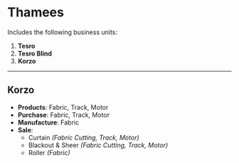 # Thamees

Includes the following business units:

1. **Tesro** 
2. **Tesro Blind** 
3. **Korzo**

---

## Korzo

- **Products**: Fabric, Track, Motor 
- **Purchase**: Fabric, Track, Motor 
- **Manufacture**: Fabric 
- **Sale**: 
  - Curtain *(Fabric Cutting, Track, Motor)* 
  - Blackout & Sheer *(Fabric Cutting, Track, Motor)* 
  - Roller *(Fabric)*

